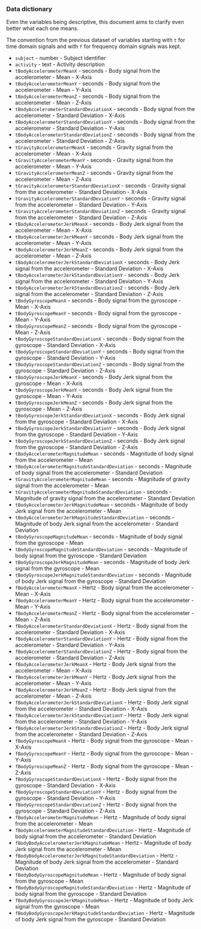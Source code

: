 ### Data dictionary

Even the variables being descriptive, this document aims to clarify even better what each one means.

The convention from the previous dataset of variables starting with `t` for time domain signals and with `f` for frequency domain signals was kept.

* `subject` - number - Subject identifier
* `activity` - text - Activity description
* `tBodyAccelerometerMeanX` - seconds - Body signal from the accelerometer - Mean - X-Axis
* `tBodyAccelerometerMeanY` - seconds - Body signal from the accelerometer - Mean - Y-Axis
* `tBodyAccelerometerMeanZ` - seconds - Body signal from the accelerometer - Mean - Z-Axis
* `tBodyAccelerometerStandardDeviationX` - seconds - Body signal from the accelerometer - Standard Deviation - X-Axis
* `tBodyAccelerometerStandardDeviationY` - seconds - Body signal from the accelerometer - Standard Deviation - Y-Axis
* `tBodyAccelerometerStandardDeviationZ` - seconds - Body signal from the accelerometer - Standard Deviation - Z-Axis
* `tGravityAccelerometerMeanX` - seconds - Gravity signal from the accelerometer - Mean - X-Axis
* `tGravityAccelerometerMeanY` - seconds - Gravity signal from the accelerometer - Mean - Y-Axis
* `tGravityAccelerometerMeanZ` - seconds - Gravity signal from the accelerometer - Mean - Z-Axis
* `tGravityAccelerometerStandardDeviationX` - seconds - Gravity signal from the accelerometer - Standard Deviation - X-Axis
* `tGravityAccelerometerStandardDeviationY` - seconds - Gravity signal from the accelerometer - Standard Deviation - Y-Axis
* `tGravityAccelerometerStandardDeviationZ` - seconds - Gravity signal from the accelerometer - Standard Deviation - Z-Axis
* `tBodyAccelerometerJerkMeanX` - seconds - Body Jerk signal from the accelerometer - Mean - X-Axis
* `tBodyAccelerometerJerkMeanY` - seconds - Body Jerk signal from the accelerometer - Mean - Y-Axis
* `tBodyAccelerometerJerkMeanZ` - seconds - Body Jerk signal from the accelerometer - Mean - Z-Axis
* `tBodyAccelerometerJerkStandardDeviationX` - seconds - Body Jerk signal from the accelerometer - Standard Deviation - X-Axis
* `tBodyAccelerometerJerkStandardDeviationY` - seconds - Body Jerk signal from the accelerometer - Standard Deviation - Y-Axis
* `tBodyAccelerometerJerkStandardDeviationZ` - seconds - Body Jerk signal from the accelerometer - Standard Deviation - Z-Axis
* `tBodyGyroscopeMeanX` - seconds - Body signal from the gyroscope - Mean - X-Axis
* `tBodyGyroscopeMeanY` - seconds - Body signal from the gyroscope - Mean - Y-Axis
* `tBodyGyroscopeMeanZ` - seconds - Body signal from the gyroscope - Mean - Z-Axis
* `tBodyGyroscopeStandardDeviationX` - seconds - Body signal from the gyroscope - Standard Deviation - X-Axis
* `tBodyGyroscopeStandardDeviationY` - seconds - Body signal from the gyroscope - Standard Deviation - Y-Axis
* `tBodyGyroscopeStandardDeviationZ` - seconds - Body signal from the gyroscope - Standard Deviation - Z-Axis
* `tBodyGyroscopeJerkMeanX` - seconds - Body Jerk signal from the gyroscope - Mean - X-Axis
* `tBodyGyroscopeJerkMeanY` - seconds - Body Jerk signal from the gyroscope - Mean - Y-Axis
* `tBodyGyroscopeJerkMeanZ` - seconds - Body Jerk signal from the gyroscope - Mean - Z-Axis
* `tBodyGyroscopeJerkStandardDeviationX` - seconds - Body Jerk signal from the gyroscope - Standard Deviation - X-Axis
* `tBodyGyroscopeJerkStandardDeviationY` - seconds - Body Jerk signal from the gyroscope - Standard Deviation - Y-Axis
* `tBodyGyroscopeJerkStandardDeviationZ` - seconds - Body Jerk signal from the gyroscope - Standard Deviation - Z-Axis
* `tBodyAccelerometerMagnitudeMean` - seconds - Magnitude of body signal from the accelerometer - Mean
* `tBodyAccelerometerMagnitudeStandardDeviation` - seconds - Magnitude of body signal from the accelerometer - Standard Deviation
* `tGravityAccelerometerMagnitudeMean` - seconds - Magnitude of gravity signal from the accelerometer - Mean
* `tGravityAccelerometerMagnitudeStandardDeviation` - seconds - Magnitude of gravity signal from the accelerometer - Standard Deviation
* `tBodyAccelerometerJerkMagnitudeMean` - seconds - Magnitude of body Jerk signal from the accelerometer - Mean
* `tBodyAccelerometerJerkMagnitudeStandardDeviation` - seconds - Magnitude of body Jerk signal from the accelerometer - Standard Deviation
* `tBodyGyroscopeMagnitudeMean` - seconds - Magnitude of body signal from the gyroscope - Mean
* `tBodyGyroscopeMagnitudeStandardDeviation` - seconds - Magnitude of body signal from the gyroscope - Standard Deviation
* `tBodyGyroscopeJerkMagnitudeMean` - seconds - Magnitude of body Jerk signal from the gyroscope - Mean
* `tBodyGyroscopeJerkMagnitudeStandardDeviation` - seconds - Magnitude of body Jerk signal from the gyroscope - Standard Deviation
* `fBodyAccelerometerMeanX` - Hertz - Body signal from the accelerometer - Mean - X-Axis
* `fBodyAccelerometerMeanY` - Hertz - Body signal from the accelerometer - Mean - Y-Axis
* `fBodyAccelerometerMeanZ` - Hertz - Body signal from the accelerometer - Mean - Z-Axis
* `fBodyAccelerometerStandardDeviationX` - Hertz - Body signal from the accelerometer - Standard Deviation - X-Axis
* `fBodyAccelerometerStandardDeviationY` - Hertz - Body signal from the accelerometer - Standard Deviation - Y-Axis
* `fBodyAccelerometerStandardDeviationZ` - Hertz - Body signal from the accelerometer - Standard Deviation - Z-Axis
* `fBodyAccelerometerJerkMeanX` - Hertz - Body Jerk signal from the accelerometer - Mean - X-Axis
* `fBodyAccelerometerJerkMeanY` - Hertz - Body Jerk signal from the accelerometer - Mean - Y-Axis
* `fBodyAccelerometerJerkMeanZ` - Hertz - Body Jerk signal from the accelerometer - Mean - Z-Axis
* `fBodyAccelerometerJerkStandardDeviationX` - Hertz - Body Jerk signal from the accelerometer - Standard Deviation - X-Axis
* `fBodyAccelerometerJerkStandardDeviationY` - Hertz - Body Jerk signal from the accelerometer - Standard Deviation - Y-Axis
* `fBodyAccelerometerJerkStandardDeviationZ` - Hertz - Body Jerk signal from the accelerometer - Standard Deviation - Z-Axis
* `fBodyGyroscopeMeanX` - Hertz - Body signal from the gyroscope - Mean - X-Axis
* `fBodyGyroscopeMeanY` - Hertz - Body signal from the gyroscope - Mean - Y-Axis
* `fBodyGyroscopeMeanZ` - Hertz - Body signal from the gyroscope - Mean - Z-Axis
* `fBodyGyroscopeStandardDeviationX` - Hertz - Body signal from the gyroscope - Standard Deviation - X-Axis
* `fBodyGyroscopeStandardDeviationY` - Hertz - Body signal from the gyroscope - Standard Deviation - Y-Axis
* `fBodyGyroscopeStandardDeviationZ` - Hertz - Body signal from the gyroscope - Standard Deviation - Z-Axis
* `fBodyAccelerometerMagnitudeMean` - Hertz - Magnitude of body signal from the accelerometer - Mean
* `fBodyAccelerometerMagnitudeStandardDeviation` - Hertz - Magnitude of body signal from the accelerometer - Standard Deviation
* `fBodyBodyAccelerometerJerkMagnitudeMean` - Hertz - Magnitude of body Jerk signal from the accelerometer - Mean
* `fBodyBodyAccelerometerJerkMagnitudeStandardDeviation` - Hertz - Magnitude of body Jerk signal from the accelerometer - Standard Deviation
* `fBodyBodyGyroscopeMagnitudeMean` - Hertz - Magnitude of body signal from the gyroscope - Mean
* `fBodyBodyGyroscopeMagnitudeStandardDeviation` - Hertz - Magnitude of body signal from the gyroscope - Standard Deviation
* `fBodyBodyGyroscopeJerkMagnitudeMean` - Hertz - Magnitude of body Jerk signal from the gyroscope - Mean
* `fBodyBodyGyroscopeJerkMagnitudeStandardDeviation` - Hertz - Magnitude of body Jerk signal from the gyroscope - Standard Deviation
